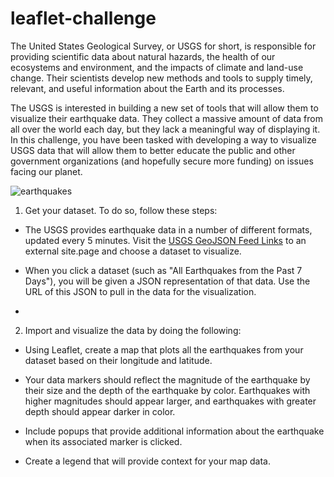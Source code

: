# leaflet-challenge

The United States Geological Survey, or USGS for short, is responsible for providing scientific data about natural hazards, the health of our ecosystems and environment, and the impacts of climate and land-use change. Their scientists develop new methods and tools to supply timely, relevant, and useful information about the Earth and its processes.

The USGS is interested in building a new set of tools that will allow them to visualize their earthquake data. They collect a massive amount of data from all over the world each day, but they lack a meaningful way of displaying it. In this challenge, you have been tasked with developing a way to visualize USGS data that will allow them to better educate the public and other government organizations (and hopefully secure more funding) on issues facing our planet.

![earthquakes](https://github.com/jennykardashov/leaflet-challenge/blob/main/Earthquakes.png)

1. Get your dataset. To do so, follow these steps:

  - The USGS provides earthquake data in a number of different formats, updated every 5 minutes. Visit the [USGS GeoJSON Feed Links](https://earthquake.usgs.gov/earthquakes/feed/v1.0/geojson.php) to an external site.page and choose a dataset to visualize.
  
  - When you click a dataset (such as "All Earthquakes from the Past 7 Days"), you will be given a JSON representation of that data. Use the URL of this JSON to pull in the data for the visualization.
  - 
2. Import and visualize the data by doing the following:

  - Using Leaflet, create a map that plots all the earthquakes from your dataset based on their longitude and latitude.

  - Your data markers should reflect the magnitude of the earthquake by their size and the depth of the earthquake by color. Earthquakes with higher magnitudes should appear larger, and earthquakes with greater depth should appear darker in color.

  - Include popups that provide additional information about the earthquake when its associated marker is clicked.

  - Create a legend that will provide context for your map data.

